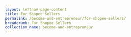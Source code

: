 ```yaml
---
layout: leftnav-page-content
title: For Shopee Sellers
permalink: /become-and-entrepreneur/for-shopee-sellers/
breadcrumb: For Shopee Sellers
collection_name: become-and-entrepreneur
---
```

